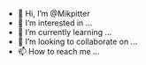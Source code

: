 - 👋 Hi, I’m @Mikpitter
- 👀 I’m interested in ...
- 🌱 I’m currently learning ...
- 💞️ I’m looking to collaborate on ...
- 📫 How to reach me ...

<!---
Mikpitter/Mikpitter is a ✨ special ✨ repository because its `README.md` (this file) appears on your GitHub profile.
You can click the Preview link to take a look at your changes.
--->
